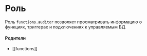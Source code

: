 # Роль

Роль `functions.auditor` позволяет просматривать информацию о функциях, триггерах и подключениях к управляемым БД.


#### Родители

- [[functions]]
